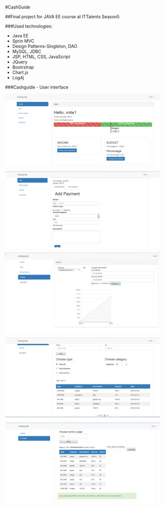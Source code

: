 #CashGuide 

##Final project for JAVA EE course at ITTalents Season5

###Used technologies:
* Java EE
* Sprin MVC
* Design Patterns-Singleton, DAO
* MySQL, JDBC
* JSP, HTML, CSS, JavaScript
* JQuery
* Bootrstrap
* Chart.js
* Log4j


###Cashguide - User interface
<p align="center"><img src="https://raw.githubusercontent.com/LachezarM/cashguide/master/images/home.png" /></p>
<p align="center"><img src="https://raw.githubusercontent.com/LachezarM/cashguide/master/images/add.png" /></p>
<p align="center"><img src="https://raw.githubusercontent.com/LachezarM/cashguide/master/images/charts.png" /></p>
<p align="center"><img src="https://raw.githubusercontent.com/LachezarM/cashguide/master/images/history.png" /></p>
<p align="center"><img src="https://raw.githubusercontent.com/LachezarM/cashguide/master/images/simulator.png" /></p>
